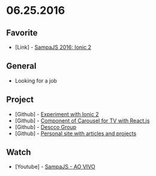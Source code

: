 # 06.25.2016

## Favorite

- \[Link\] - [SampaJS 2016: Ionic 2](http://pt.slideshare.net/loianeg/sampajs-2016-ionic-2)


## General 

- Looking for a job


## Project

- \[Github\] - [Experiment with Ionic 2](https://github.com/experiment-solutions/experiment-ionic2)
- \[Github\] - [Component of Carousel for TV with React.js](https://github.com/hemersonvianna/desafioss)
- \[Github\] - [Descco Group](https://github.com/headquarters-solutions/descco.github.io)
- \[Github\] - [Personal site with articles and projects](https://github.com/headquarters-solutions/hemersonvianna.github.io)


## Watch

- \[Youtube\] - [SampaJS - AO VIVO](https://www.youtube.com/watch?v=EWv9yhLHyqw)
